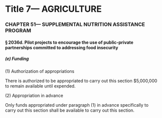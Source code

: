 
# Title 7— AGRICULTURE
### CHAPTER 51— SUPPLEMENTAL NUTRITION ASSISTANCE PROGRAM
#### § 2036d. Pilot projects to encourage the use of public-private partnerships committed to addressing food insecurity
##### (e) Funding

(1) Authorization of appropriations

There is authorized to be appropriated to carry out this section $5,000,000 to remain available until expended.

(2) Appropriation in advance

Only funds appropriated under paragraph (1) in advance specifically to carry out this section shall be available to carry out this section.
